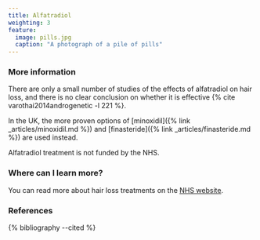 ```yaml
---
title: Alfatradiol
weighting: 3
feature:
  image: pills.jpg
  caption: "A photograph of a pile of pills"
---
```


### More information

There are only a small number of studies of the effects of alfatradiol on hair loss, and there is no clear conclusion on whether it is effective {% cite varothai2014androgenetic -l 221 %}.

In the UK, the more proven options of [minoxidil]({% link _articles/minoxidil.md %}) and [finasteride]({% link _articles/finasteride.md %}) are used instead.

Alfatradiol treatment is not funded by the NHS.

### Where can I learn more?

You can read more about hair loss treatments on the [NHS website](http://www.nhs.uk/Conditions/Hair-loss/Pages/Treatment.aspx).

### References

{% bibliography --cited %}